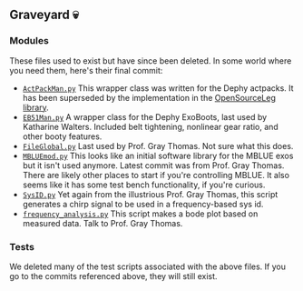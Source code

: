 ## Graveyard :skull:
### Modules
These files used to exist but have since been deleted. In some world where you need them, here's their final commit:
- [`ActPackMan.py`](https://github.com/UM-LoCoLab/NeuroLocoMiddleware/blob/a6b5e73d415da1fc3d97945d636fbe1589187140/ActPackMan.py#L1) This wrapper class was written for the Dephy actpacks. It has been superseded by the implementation in the [OpenSourceLeg library](https://github.com/neurobionics/opensourceleg). 
- [`EB51Man.py`](https://github.com/UM-LoCoLab/NeuroLocoMiddleware/blob/a6b5e73d415da1fc3d97945d636fbe1589187140/EB51Man.py#L1) A wrapper class for the Dephy ExoBoots, last used by Katharine Walters. Included belt tightening, nonlinear gear ratio, and other booty features.
- [`FileGlobal.py`](https://github.com/UM-LoCoLab/NeuroLocoMiddleware/blob/a6b5e73d415da1fc3d97945d636fbe1589187140/FileGlobal.py#L1) Last used by Prof. Gray Thomas. Not sure what this does. 
- [`MBLUEmod.py`](https://github.com/UM-LoCoLab/NeuroLocoMiddleware/blob/a6b5e73d415da1fc3d97945d636fbe1589187140/MBLUEmod.py#L1) This looks like an initial software library for the MBLUE exos but it isn't used anymore. Latest commit was from Prof. Gray Thomas. There are likely other places to start if you're controlling MBLUE. It also seems like it has some test bench functionality, if you're curious. 
- [`SysID.py`](https://github.com/UM-LoCoLab/NeuroLocoMiddleware/blob/a6b5e73d415da1fc3d97945d636fbe1589187140/SysID.py#L1) Yet again from the illustrious Prof. Gray Thomas, this script generates a chirp signal to be used in a frequency-based sys id. 
- [`frequency_analysis.py`](https://github.com/UM-LoCoLab/NeuroLocoMiddleware/blob/a6b5e73d415da1fc3d97945d636fbe1589187140/frequency_analysis.py#L1) This script makes a bode plot based on measured data. Talk to Prof. Gray Thomas. 

### Tests
We deleted many of the test scripts associated with the above files. If you go to the commits referenced above, they will still exist. 